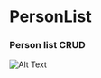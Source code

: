 # PersonList

###  Person list CRUD

![Alt Text](https://media.giphy.com/media/SXfUh0t3T3JhHbX4VR/giphy.gif)
